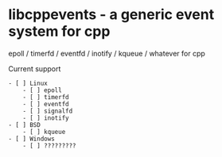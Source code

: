 # libcppevents - a generic event system for cpp

epoll / timerfd / eventfd / inotify / kqueue / whatever for cpp

Current support

    - [ ] Linux
        - [ ] epoll
        - [ ] timerfd
        - [ ] eventfd
        - [ ] signalfd
        - [ ] inotify
    - [ ] BSD
        - [ ] kqueue
    - [ ] Windows
        - [ ] ?????????
